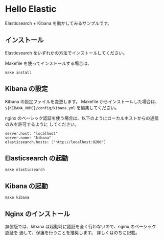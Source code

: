 # Hello Elastic
Elasticsearch + Kibana を動かしてみるサンプルです。

## インストール
Elasticsearch をいずれかの方法でインストールしてください。

Makefile を使ってインストールする場合は、

```
make install
```

## Kibana の設定
Kibana の設定ファイルを変更します。
Makefile からインストールした場合は、`${KIBANA_HOME}/config/kibana.yml` を編集してください。

nginx のベーシック認証を使う場合は、以下のようにローカルホストからの通信のみを許可するように
してください。
```
server.host: "localhost"
server.name: "kibana"
elasticsearch.hosts: ["http://localhost:9200"]
```

## Elasticsearch の起動
```
make elasticsearch
```

## Kibana  の起動
```
make kibana
```

## Nginx のインストール
無償版では、kibana は起動時に認証を全く行わないので、nginx のベーシック認証を
通して、保護を行うことを推奨します。
詳しくはのちに記載。


